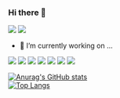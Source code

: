 ### Hi there 👋
<a href="https://www.linkedin.com/in/pedro-s-pinto-2a6368bb/"><img src="https://img.shields.io/badge/LinkedIn-0077B5?style=for-the-badge&logo=linkedin&logoColor=white"></a>
<a href="https://www.hackerrank.com/pedro_shiroma_p1"><img src="https://img.shields.io/badge/-Hackerrank-2EC866?style=for-the-badge&logo=HackerRank&logoColor=white"></a>

- 🔭 I’m currently working on ...

<img src="https://img.shields.io/badge/HTML5-E34F26?style=for-the-badge&logo=html5&logoColor=white"> <img src="https://img.shields.io/badge/CSS3-1572B6?style=for-the-badge&logo=css3&logoColor=white"> <img src="https://img.shields.io/badge/JavaScript-323330?style=for-the-badge&logo=javascript&logoColor=F7DF1E"> <img src="https://img.shields.io/badge/Node.js-43853D?style=for-the-badge&logo=node.js&logoColor=white"> <img src="https://img.shields.io/badge/Express.js-404D59?style=for-the-badge"> <img src="https://img.shields.io/badge/MySQL-005C84?style=for-the-badge&logo=mysql&logoColor=white"> <img src="https://img.shields.io/badge/React-20232A?style=for-the-badge&logo=react&logoColor=61DAFB">

[![Anurag's GitHub stats](https://github-readme-stats.vercel.app/api?username=pedrosp06)](https://github.com/anuraghazra/github-readme-stats&theme=dracula)<br>
[![Top Langs](https://github-readme-stats.vercel.app/api/top-langs/?username=pedrosp06&layout=compact)](https://github.com/anuraghazra/github-readme-stats)
<!--
**pedrosp06/pedrosp06** is a ✨ _special_ ✨ repository because its `README.md` (this file) appears on your GitHub profile.

Here are some ideas to get you started:

- 🔭 I’m currently working on ...
- 🌱 I’m currently learning ...
- 👯 I’m looking to collaborate on ...
- 🤔 I’m looking for help with ...
- 💬 Ask me about ...
- 📫 How to reach me: ...
- 😄 Pronouns: ...
- ⚡ Fun fact: ...
-->
